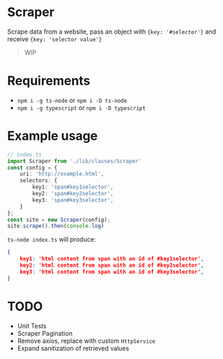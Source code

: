 # Scraper

Scrape data from a website, pass an object with `{key: '#selector'}` and receive `{key: 'selector value'}`

> WIP


# Requirements

* `npm i -g ts-node` or  `npm i -D ts-node`
* `npm i -g typescript` or  `npm i -D typescript`

# Example usage

```ts
// index.ts
import Scraper from './lib/classes/Scraper'
const config = {
    uri: 'http://example.html',
    selectors: {
        key1: 'span#key1selector',
        key2: 'span#key2selector',
        key3: 'span#key3selector',
    }
};
const site = new Scraper(config);
site.scrape().then(console.log)
```

`ts-node index.ts` will produce:

```json
{
    key1: 'html content from span with an id of #key1selector',
    key2: 'html content from span with an id of #key2selector',
    key3: 'html content from span with an id of #key3selector',
}
```

# TODO
- Unit Tests
- Scraper Pagination
- Remove axios, replace with custom `HttpService`
- Expand sanitization of retrieved values